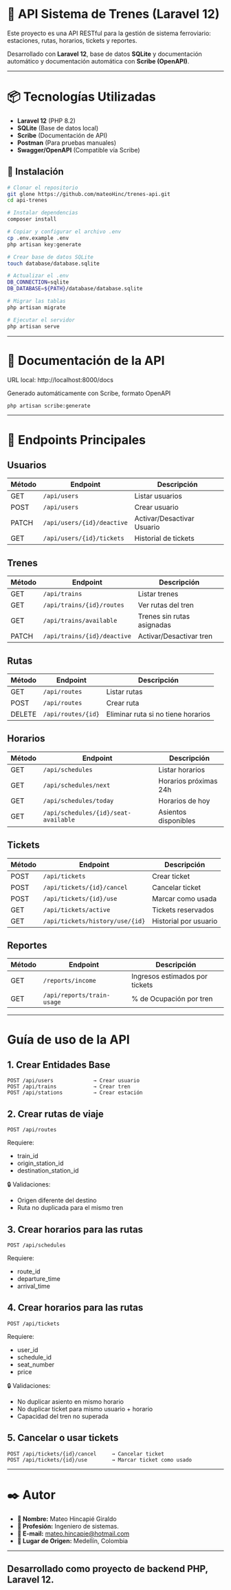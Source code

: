 # 🚆 API Sistema de Trenes (Laravel 12) 

Este proyecto es una API RESTful para la gestión de sistema ferroviario: estaciones, rutas, horarios, tickets y reportes.

Desarrollado con **Laravel 12**, base de datos **SQLite** y documentación automático y documentación automática con **Scribe (OpenAPI)**.

---

# 📦 Tecnologías Utilizadas

- **Laravel 12** (PHP 8.2)
- **SQLite** (Base de datos local)
- **Scribe** (Documentación de API)
- **Postman** (Para pruebas manuales)
- **Swagger/OpenAPI** (Compatible vía Scribe)

## 🚀 Instalación

```bash
# Clonar el repositorio
git glone https://github.com/mateoHinc/trenes-api.git
cd api-trenes

# Instalar dependencias
composer install

# Copiar y configurar el archivo .env
cp .env.example .env
php artisan key:generate

# Crear base de datos SQLite
touch database/database.sqlite

# Actualizar el .env
DB_CONNECTION=sqlite
DB_DATABASE=${PATH}/database/database.sqlite

# Migrar las tablas
php artisan migrate

# Ejecutar el servidor
php artisan serve
```

---

# 📘 Documentación de la API

URL local: http://localhost:8000/docs

Generado automáticamente con Scribe, formato OpenAPI

```bash
php artisan scribe:generate
```

---

# 🔌 Endpoints Principales

## Usuarios

| Método | Endpoint                   | Descripción                       |
|--------|----------------------------|-----------------------------------|
| GET    | `/api/users`               | Listar usuarios                   |
| POST   | `/api/users`               | Crear usuario                     |
| PATCH  | `/api/users/{id}/deactive` | Activar/Desactivar Usuario        |
| GET    | `/api/users/{id}/tickets`  | Historial de tickets              |

## Trenes

| Método | Endpoint                   | Descripción                       |
|--------|----------------------------|-----------------------------------|
| GET    | `/api/trains`              | Listar trenes                     |
| GET    | `/api/trains/{id}/routes`  | Ver rutas del tren                |
| GET    | `/api/trains/available`    | Trenes sin rutas asignadas        |
| PATCH  | `/api/trains/{id}/deactive`| Activar/Desactivar tren           |

## Rutas

| Método | Endpoint                   | Descripción                          |
|--------|----------------------------|--------------------------------------|
| GET    | `/api/routes`              | Listar rutas                         |
| POST   | `/api/routes`              | Crear ruta                           |
| DELETE | `/api/routes/{id}`         | Eliminar ruta si no tiene horarios   |

## Horarios

| Método | Endpoint                            | Descripción                 |
|--------|-------------------------------------|-----------------------------|
| GET    | `/api/schedules`                    | Listar horarios             |
| GET    | `/api/schedules/next`               | Horarios próximas 24h       |
| GET    | `/api/schedules/today`              | Horarios de hoy             |
| GET    | `/api/schedules/{id}/seat-available`| Asientos disponibles        |

## Tickets

| Método | Endpoint                        | Descripción                     |
|--------|---------------------------------|---------------------------------|
| POST   | `/api/tickets`                  | Crear ticket                    |
| POST   | `/api/tickets/{id}/cancel`      | Cancelar ticket                 |
| POST   | `/api/tickets/{id}/use`         | Marcar como usada               |
| GET    | `/api/tickets/active`           | Tickets reservados              |
| GET    | `/api/tickets/history/use/{id}` | Historial por usuario           |

## Reportes

| Método | Endpoint                   | Descripción                       |
|--------|----------------------------|-----------------------------------|
| GET    | `/reports/income`          | Ingresos estimados por tickets    |
| GET    | `/api/reports/train-usage` | % de Ocupación por tren           |

---

# Guía de uso de la API

## 1. Crear Entidades Base

```http
POST /api/users             → Crear usuario
POST /api/trains            → Crear tren
POST /api/stations          → Crear estación
```

## 2. Crear rutas de viaje

```http
POST /api/routes
```

Requiere:
- train_id
- origin_station_id
- destination_station_id

🔒 Validaciones:
- Origen diferente del destino
- Ruta no duplicada para el mismo tren

## 3. Crear horarios para las rutas

```http
POST /api/schedules
```

Requiere:
- route_id
- departure_time
- arrival_time

## 4. Crear horarios para las rutas

```http
POST /api/tickets
```

Requiere:
- user_id
- schedule_id
- seat_number
- price

🔒 Validaciones:
- No duplicar asiento en mismo horario
- No duplicar ticket para mismo usuario + horario
- Capacidad del tren no superada

## 5. Cancelar o usar tickets

```http
POST /api/tickets/{id}/cancel     → Cancelar ticket  
POST /api/tickets/{id}/use        → Marcar ticket como usado
```

---

# ✒️ Autor

- **👤 Nombre:** Mateo Hincapié Giraldo
- **💼 Profesión:** Ingeniero de sistemas.
- **📧 E-mail:** mateo.hincapie@hotmail.com
- **📍 Lugar de Origen:** Medellín, Colombia

---

## Desarrollado como proyecto de backend PHP, Laravel 12.
